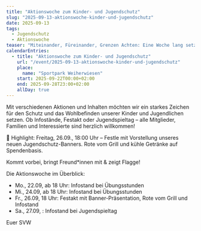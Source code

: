 ```yaml
---
title: "Aktionswoche zum Kinder- und Jugendschutz"
slug: "2025-09-13-aktionswoche-kinder-und-jugendschutz"
date: 2025-09-13
tags:
  - Jugendschutz
  - Aktionswoche
teaser: "Miteinander, Füreinander, Grenzen Achten: Eine Woche lang setzen wir im SVW klare Zeichen für den Schutz von Kindern und Jugendlichen."
calendarEntries:
  - title: "Aktionswoche zum Kinder- und Jugendschutz"
    url: "/event/2025-09-13-aktionswoche-kinder-und-jugendschutz"
    place:
      name: "Sportpark Weiherwiesen"
    start: 2025-09-22T00:00+02:00
    end: 2025-09-28T23:00+02:00
    allDay: true
---
```

Mit verschiedenen Aktionen und Inhalten möchten wir ein starkes Zeichen für den Schutz und das Wohlbefinden unserer Kinder und Jugendlichen setzen. Ob Infostände, Festakt oder Jugendspieltag – alle Mitglieder, Familien und Interessierte sind herzlich willkommen!

📣 Highlight: Freitag, 26.09., 18:00 Uhr – Festle mit Vorstellung unseres neuen Jugendschutz-Banners. Rote vom Grill und kühle Getränke auf Spendenbasis.

Kommt vorbei, bringt Freund*innen mit & zeigt Flagge!

Die Aktionswoche im Überblick:

* Mo., 22.09, ab 18 Uhr: Infostand bei Übungsstunden
* Mi., 24.09, ab 18 Uhr: Infostand bei Übungsstunden
* Fr., 26.09, 18 Uhr: Festakt mit Banner-Präsentation, Rote vom Grill und Infostand
* Sa., 27.09, : Infostand bei Jugendspieltag

Euer SVW